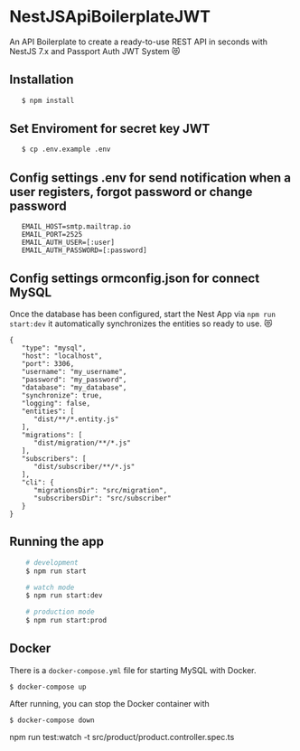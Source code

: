 # NestJSApiBoilerplateJWT

An API Boilerplate to create a ready-to-use REST API in seconds with NestJS 7.x and Passport Auth JWT System :heart_eyes_cat:

## Installation

```bash
   $ npm install
```

## Set Enviroment for secret key JWT

```bash
   $ cp .env.example .env
```

## Config settings .env for send notification when a user registers, forgot password or change password

```
   EMAIL_HOST=smtp.mailtrap.io
   EMAIL_PORT=2525
   EMAIL_AUTH_USER=[:user]
   EMAIL_AUTH_PASSWORD=[:password]
```

## Config settings ormconfig.json for connect MySQL
Once the database has been configured, start the Nest App via ```npm run start:dev``` it automatically synchronizes the entities so ready to use. :heart_eyes_cat:

```
{
   "type": "mysql",
   "host": "localhost",
   "port": 3306,
   "username": "my_username",
   "password": "my_password",
   "database": "my_database",
   "synchronize": true,
   "logging": false,
   "entities": [
      "dist/**/*.entity.js"
   ],
   "migrations": [
      "dist/migration/**/*.js"
   ],
   "subscribers": [
      "dist/subscriber/**/*.js"
   ],
   "cli": {
      "migrationsDir": "src/migration",
      "subscribersDir": "src/subscriber"
   }
}
```

## Running the app

```bash
    # development
    $ npm run start

    # watch mode
    $ npm run start:dev

    # production mode
    $ npm run start:prod
```

## Docker

There is a `docker-compose.yml` file for starting MySQL with Docker.

`$ docker-compose up`

After running, you can stop the Docker container with

`$ docker-compose down`

npm run test:watch -t src/product/product.controller.spec.ts

